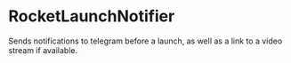 # RocketLaunchNotifier
Sends notifications to telegram before a launch, as well as a link to a video stream if available.

